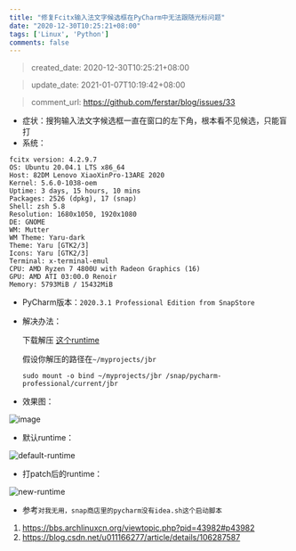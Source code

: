 ```yaml
---
title: "修复Fcitx输入法文字候选框在PyCharm中无法跟随光标问题"
date: "2020-12-30T10:25:21+08:00"
tags: ['Linux', 'Python']
comments: false
---
```


> created_date: 2020-12-30T10:25:21+08:00

> update_date: 2021-01-07T10:19:42+08:00

> comment_url: https://github.com/ferstar/blog/issues/33

- 症状：搜狗输入法文字候选框一直在窗口的左下角，根本看不见候选，只能盲打
- 系统：

```shell
fcitx version: 4.2.9.7
OS: Ubuntu 20.04.1 LTS x86_64 
Host: 82DM Lenovo XiaoXinPro-13ARE 2020 
Kernel: 5.6.0-1038-oem 
Uptime: 3 days, 15 hours, 10 mins 
Packages: 2526 (dpkg), 17 (snap) 
Shell: zsh 5.8 
Resolution: 1680x1050, 1920x1080 
DE: GNOME 
WM: Mutter 
WM Theme: Yaru-dark 
Theme: Yaru [GTK2/3] 
Icons: Yaru [GTK2/3] 
Terminal: x-terminal-emul 
CPU: AMD Ryzen 7 4800U with Radeon Graphics (16)  
GPU: AMD ATI 03:00.0 Renoir 
Memory: 5793MiB / 15432MiB                                                 
```

- PyCharm版本：`2020.3.1 Professional Edition from SnapStore`

- 解决办法：

    下载解压 [这个runtime](https://github.com/RikudouPatrickstar/JetBrainsRuntime-for-Linux-x64/releases)

    假设你解压的路径在`~/myprojects/jbr`

    `sudo mount -o bind ~/myprojects/jbr /snap/pycharm-professional/current/jbr`

- 效果图：

![image](https://user-images.githubusercontent.com/2854276/103345249-d78b9e00-4acb-11eb-9fd1-6f3bf0444f92.png)

- 默认runtime：

![default-runtime](https://user-images.githubusercontent.com/2854276/103345287-f722c680-4acb-11eb-920a-da50e6af00fb.png)

- 打patch后的runtime：

![new-runtime](https://user-images.githubusercontent.com/2854276/103345302-01dd5b80-4acc-11eb-90dc-b5b75aa3f3a3.png)

- 参考`对我无用，snap商店里的pycharm没有idea.sh这个启动脚本`

1. https://bbs.archlinuxcn.org/viewtopic.php?pid=43982#p43982
2. https://blog.csdn.net/u011166277/article/details/106287587

